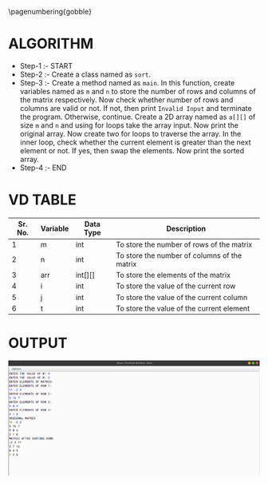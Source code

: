 \pagenumbering{gobble}

# ALGORITHM

- Step-1 :- START
- Step-2 :- Create a class named as `sort`.
- Step-3 :- Create a method named as `main`. In this function, create variables named as `m` and `n` to store the number of rows and columns of the matrix respectively. Now check whether number of rows and columns are valid or not. If not, then print `Invalid Input` and terminate the program. Otherwise, continue. Create a 2D array named as `a[][]` of size `m` and `n` and using for loops take the array input. Now print the original array. Now create two for loops to traverse the array. In the inner loop, check whether the current element is greater than the next element or not. If yes, then swap the elements. Now print the sorted array.
- Step-4 :- END

# VD TABLE 

| Sr. No. | Variable | Data Type | Description |
| --- | --- | --- | --- |
| 1 | m | int | To store the number of rows of the matrix |
| 2 | n | int | To store the number of columns of the matrix |
| 3 | arr | int[][] | To store the elements of the matrix |
| 4 | i | int | To store the value of the current row |
| 5 | j | int | To store the value of the current column |
| 6 | t | int | To store the value of the current element |

# OUTPUT

![](output.png)
